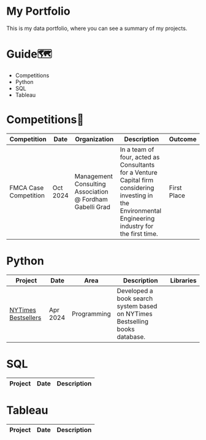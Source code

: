 # My Portfolio
This is my data portfolio, where you can see a summary of my projects.

# Guide🗺️
- Competitions
- Python
- SQL
- Tableau

# Competitions🥇
 |Competition|Date|Organization|Description|Outcome|
 |-----------|----|------------|-----------|-------|
 |FMCA Case Competition|Oct 2024|Management Consulting Association @ Fordham Gabelli Grad|In a team of four, acted as Consultants for a Venture Capital firm considering investing in the Environmental Engineering industry for the first time.|First Place|

# Python
|Project|Date|Area|Description|Libraries|
|-----------|----|------------|-----------|-------|
|[NYTimes Bestsellers](https://github.com/iresekore/NYTimes-Bestsellers)|Apr 2024|Programming|Developed a book search system based on NYTimes Bestselling books database.||

# SQL
|Project|Date|Description|
|-----------|----|-----------|

# Tableau
|Project|Date|Description|
|-----------|----|-----------|

